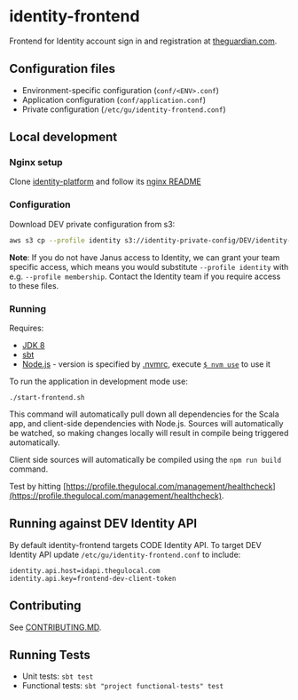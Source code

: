 # identity-frontend

Frontend for Identity account sign in and registration at [theguardian.com](http://theguardian.com).

## Configuration files

- Environment-specific configuration (`conf/<ENV>.conf`)
- Application configuration (`conf/application.conf`)
- Private configuration (`/etc/gu/identity-frontend.conf`)

## Local development

### Nginx setup

Clone [identity-platform](https://github.com/guardian/identity-platform) and follow its [nginx README](https://github.com/guardian/identity-platform/blob/master/nginx/README.md)

### Configuration

Download DEV private configuration from s3:

```bash
aws s3 cp --profile identity s3://identity-private-config/DEV/identity-frontend/identity-frontend.conf /etc/gu
```

**Note**: If you do not have Janus access to Identity, we can grant your team specific access, which means you would substitute `--profile identity` with e.g. `--profile membership`. Contact the Identity team if you require access to these files.


### Running

Requires:

 - [JDK 8](http://openjdk.java.net)
 - [sbt](http://www.scala-sbt.org)
 - [Node.js](https://nodejs.org) - version is specified by [.nvmrc](.nvmrc), execute [`$ nvm use`](https://github.com/creationix/nvm#nvmrc) to use it

To run the application in development mode use:

    ./start-frontend.sh

This command will automatically pull down all dependencies for the Scala app,
and client-side dependencies with Node.js. Sources will automatically be watched,
so making changes locally will result in compile being triggered automatically.

Client side sources will automatically be compiled using the `npm run build` command.

Test by hitting [https://profile.thegulocal.com/management/healthcheck](https://profile.thegulocal.com/management/healthcheck). 

## Running against DEV Identity API

By default identity-frontend targets CODE Identity API. To target DEV Identity API update `/etc/gu/identity-frontend.conf` to include:

```hocon
identity.api.host=idapi.thegulocal.com
identity.api.key=frontend-dev-client-token
```
## Contributing

See [CONTRIBUTING.MD](https://github.com/guardian/identity-frontend/blob/master/CONTRIBUTING.md).

## Running Tests

* Unit tests: `sbt test`
* Functional tests: `sbt "project functional-tests" test`
    
